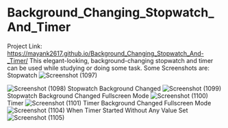 # Background_Changing_Stopwatch_And_Timer
Project Link: https://mayank2617.github.io/Background_Changing_Stopwatch_And-_Timer/
This elegant-looking, background-changing stopwatch and timer can be used while studying or doing some task.
Some Screenshots are: 
Stopwatch
![Screenshot (1097)](https://github.com/Mayank2617/Background_Changing_Stopwatch_And-_Timer/assets/113650283/1f42d188-379e-480b-b8a9-46b5d8592c7d)

![Screenshot (1098)](https://github.com/Mayank2617/Background_Changing_Stopwatch_And-_Timer/assets/113650283/070e3084-9883-4ae5-9ea7-817ad6a0a7c7)
Stopwatch Background Changed
![Screenshot (1099)](https://github.com/Mayank2617/Background_Changing_Stopwatch_And-_Timer/assets/113650283/bbf8e24e-1815-4813-857a-2e4b880bdf27)
Stopwatch Background Changed Fullscreen Mode
![Screenshot (1100)](https://github.com/Mayank2617/Background_Changing_Stopwatch_And-_Timer/assets/113650283/0658ad9f-5d83-4da4-aaab-e4a2c315e890)
Timer
![Screenshot (1101)](https://github.com/Mayank2617/Background_Changing_Stopwatch_And-_Timer/assets/113650283/d03cdbb0-c917-4126-9c09-5d3b4fe70db0)
Timer Background Changed Fullscreen Mode
![Screenshot (1104)](https://github.com/Mayank2617/Background_Changing_Stopwatch_And-_Timer/assets/113650283/445e7729-e776-40b5-8b0c-cae28a929bd7)
When Timer Started Without Any Value Set
![Screenshot (1105)](https://github.com/Mayank2617/Background_Changing_Stopwatch_And-_Timer/assets/113650283/32bcb477-cdc1-4e85-8369-ef9d911c6a8a)

